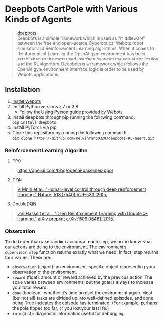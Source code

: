 # Deepbots CartPole with Various Kinds of Agents
> [deepbots](https://github.com/aidudezzz/deepbots)\
> Deepbots is a simple framework which is used as "middleware" between the free and open-source Cyberbotics' Webots robot simulator and Reinforcement Learning algorithms. When it comes to Reinforcement Learning the OpenAI gym environment has been established as the most used interface between the actual application and the RL algorithm. Deepbots is a framework which follows the OpenAI gym environment interface logic in order to be used by Webots applications.
## Installation
1. [Install Webots](https://www.cyberbotics.com/)
2. Install Python versions 3.7 or 3.8
    * Follow the Using Python guide provided by Webots
3. Install deepbots through pip running the following command:\
<code>pip install deepbots</code>
4. Install PyTorch via pip
5. Clone this repository by running the following command:\
<code>git clone https://github.com/KelvinYang0320/deepbots-RL-agent.git</code>

### Reinforcement Learning Algorithn
1. PPO
> https://openai.com/blog/openai-baselines-ppo/
2. DQN
> [V. Mnih et al., "Human-level control through deep reinforcement learning." Nature, 518 (7540):529–533, 2015.](https://storage.googleapis.com/deepmind-media/dqn/DQNNaturePaper.pdf)
3. DoubleDQN
> [van Hasselt et al., "Deep Reinforcement Learning with Double Q-learning." arXiv preprint arXiv:1509.06461, 2015.](https://arxiv.org/pdf/1509.06461.pdf)

### Obsercation
To do better than take random actions at each step, we ant to know what our actions are doing to the environment.
The environment’s <code>supervisor.step</code> function returns exactly what we need. In fact, step returns four values. These are:
* <code>observation</code> (object): an environment-specific object representing your observation of the environment.
* <code>reward</code> (float): amount of reward achieved by the previous action. The scale varies between environments, but the goal is always to increase your total reward.
* <code>done</code> (boolean): whether it’s time to reset the environment again. Most (but not all) tasks are divided up into well-defined episodes, and done being True indicates the episode has terminated. (For example, perhaps the pole tipped too far, or you lost your last life.)
* <code>info</code> (dict): diagnostic information useful for debugging.